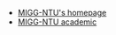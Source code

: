 - [MIGG-NTU's homepage](https://www.ntu.edu.sg/home/tongping)
- [MIGG-NTU academic](https://migg-ntu.github.io/academic/)

